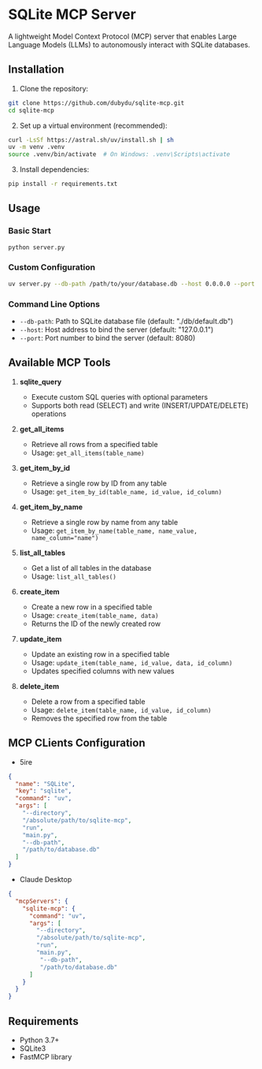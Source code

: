 # SQLite MCP Server

A lightweight Model Context Protocol (MCP) server that enables Large Language Models (LLMs) to autonomously interact with SQLite databases.

## Installation

1. Clone the repository:
```bash
git clone https://github.com/dubydu/sqlite-mcp.git
cd sqlite-mcp
```

2. Set up a virtual environment (recommended):
```bash
curl -LsSf https://astral.sh/uv/install.sh | sh
uv -m venv .venv
source .venv/bin/activate  # On Windows: .venv\Scripts\activate
```

3. Install dependencies:
```bash
pip install -r requirements.txt
```

## Usage

### Basic Start
```bash
python server.py
```

### Custom Configuration
```bash
uv server.py --db-path /path/to/your/database.db --host 0.0.0.0 --port 9000
```

### Command Line Options

- `--db-path`: Path to SQLite database file (default: "./db/default.db")
- `--host`: Host address to bind the server (default: "127.0.0.1")
- `--port`: Port number to bind the server (default: 8080)

## Available MCP Tools

1. **sqlite_query**
   - Execute custom SQL queries with optional parameters
   - Supports both read (SELECT) and write (INSERT/UPDATE/DELETE) operations

2. **get_all_items**
   - Retrieve all rows from a specified table
   - Usage: `get_all_items(table_name)`

3. **get_item_by_id**
   - Retrieve a single row by ID from any table
   - Usage: `get_item_by_id(table_name, id_value, id_column)`

4. **get_item_by_name**
   - Retrieve a single row by name from any table
   - Usage: `get_item_by_name(table_name, name_value, name_column="name")`

5. **list_all_tables**
   - Get a list of all tables in the database
   - Usage: `list_all_tables()`

6. **create_item**
   - Create a new row in a specified table
   - Usage: `create_item(table_name, data)`
   - Returns the ID of the newly created row

7. **update_item**
   - Update an existing row in a specified table
   - Usage: `update_item(table_name, id_value, data, id_column)`
   - Updates specified columns with new values

8. **delete_item**
   - Delete a row from a specified table
   - Usage: `delete_item(table_name, id_value, id_column)`
   - Removes the specified row from the table

## MCP CLients Configuration

* 5ire
```json
{
  "name": "SQLite",
  "key": "sqlite",
  "command": "uv",
  "args": [
    "--directory",
    "/absolute/path/to/sqlite-mcp",
    "run",
    "main.py",
    "--db-path",
    "/path/to/database.db"
  ]
}
```

* Claude Desktop
```json
{
  "mcpServers": {
    "sqlite-mcp": {
      "command": "uv",
      "args": [
        "--directory",
        "/absolute/path/to/sqlite-mcp",
        "run",
        "main.py",
         "--db-path",
         "/path/to/database.db"
      ]
    }
  }
}
```

## Requirements

- Python 3.7+
- SQLite3
- FastMCP library